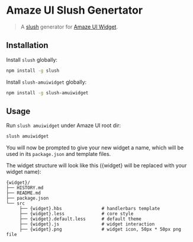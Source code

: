 Amaze UI Slush Genertator
==============

> A [slush](http://klei.github.io/slush/) generator for [Amaze UI Widget](http://amazeui.org/widgets).

## Installation

Install `slush` globally:

```bash
npm install -g slush
```

Install `slush-amuiwidget` globally:

```bash
npm install -g slush-amuiwidget
```

## Usage

Run `slush amuiwidget` under Amaze UI root dir:

```bash
slush amuiwidget
```

You will now be prompted to give your new widget a name, which will be used in its `package.json` and template files. 

The widget structure will look like this ({widget} will be replaced with your widget name):

```
{widget}/
├── HISTORY.md
├── README.md
├── package.json
└── src
     ├── {widget}.hbs               # handlerbars template
     ├── {widget}.less              # core style
     ├── {widget}.default.less      # default theme
     ├── {widget}.js                # widget interaction
     ├── {widget}.png               # widget icon, 50px * 50px png file
```

